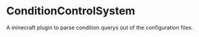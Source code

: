 # ConditionControlSystem
A minecraft plugin to parse condition querys out of the configuration files.
